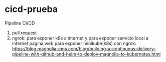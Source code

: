 # cicd-prueba
Pipeline CI/CD

1. pull request
2. ngrok: para exponer k8s a internet y para exponer servicio local a internet
   pagina web para exponer minikube(k8s) con ngrok: https://blog.magnolia-cms.com/blog/building-a-continuous-delivery-pipeline-with-github-and-helm-to-deploy-magnolia-to-kubernetes.html
